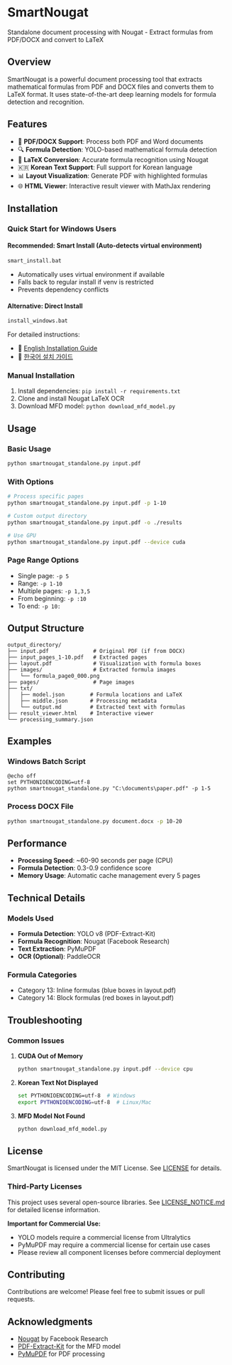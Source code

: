 # SmartNougat

Standalone document processing with Nougat - Extract formulas from PDF/DOCX and convert to LaTeX

## Overview

SmartNougat is a powerful document processing tool that extracts mathematical formulas from PDF and DOCX files and converts them to LaTeX format. It uses state-of-the-art deep learning models for formula detection and recognition.

## Features

- 📄 **PDF/DOCX Support**: Process both PDF and Word documents
- 🔍 **Formula Detection**: YOLO-based mathematical formula detection
- 🧮 **LaTeX Conversion**: Accurate formula recognition using Nougat
- 🇰🇷 **Korean Text Support**: Full support for Korean language
- 📊 **Layout Visualization**: Generate PDF with highlighted formulas
- 🌐 **HTML Viewer**: Interactive result viewer with MathJax rendering

## Installation

### Quick Start for Windows Users

#### Recommended: Smart Install (Auto-detects virtual environment)
```cmd
smart_install.bat
```
- Automatically uses virtual environment if available
- Falls back to regular install if venv is restricted
- Prevents dependency conflicts

#### Alternative: Direct Install
```cmd
install_windows.bat
```

For detailed instructions:
- 📖 [English Installation Guide](INSTALL_GUIDE.md)
- 📖 [한국어 설치 가이드](INSTALL_GUIDE_KR.md)

### Manual Installation
1. Install dependencies: `pip install -r requirements.txt`
2. Clone and install Nougat LaTeX OCR
3. Download MFD model: `python download_mfd_model.py`

## Usage

### Basic Usage
```bash
python smartnougat_standalone.py input.pdf
```

### With Options
```bash
# Process specific pages
python smartnougat_standalone.py input.pdf -p 1-10

# Custom output directory
python smartnougat_standalone.py input.pdf -o ./results

# Use GPU
python smartnougat_standalone.py input.pdf --device cuda
```

### Page Range Options
- Single page: `-p 5`
- Range: `-p 1-10`
- Multiple pages: `-p 1,3,5`
- From beginning: `-p :10`
- To end: `-p 10:`

## Output Structure

```
output_directory/
├── input.pdf              # Original PDF (if from DOCX)
├── input_pages_1-10.pdf   # Extracted pages
├── layout.pdf             # Visualization with formula boxes
├── images/                # Extracted formula images
│   └── formula_page0_000.png
├── pages/                 # Page images
├── txt/
│   ├── model.json        # Formula locations and LaTeX
│   ├── middle.json       # Processing metadata
│   └── output.md         # Extracted text with formulas
├── result_viewer.html    # Interactive viewer
└── processing_summary.json
```

## Examples

### Windows Batch Script
```batch
@echo off
set PYTHONIOENCODING=utf-8
python smartnougat_standalone.py "C:\documents\paper.pdf" -p 1-5
```

### Process DOCX File
```bash
python smartnougat_standalone.py document.docx -p 10-20
```

## Performance

- **Processing Speed**: ~60-90 seconds per page (CPU)
- **Formula Detection**: 0.3-0.9 confidence score
- **Memory Usage**: Automatic cache management every 5 pages

## Technical Details

### Models Used
- **Formula Detection**: YOLO v8 (PDF-Extract-Kit)
- **Formula Recognition**: Nougat (Facebook Research)
- **Text Extraction**: PyMuPDF
- **OCR (Optional)**: PaddleOCR

### Formula Categories
- Category 13: Inline formulas (blue boxes in layout.pdf)
- Category 14: Block formulas (red boxes in layout.pdf)

## Troubleshooting

### Common Issues

1. **CUDA Out of Memory**
   ```bash
   python smartnougat_standalone.py input.pdf --device cpu
   ```

2. **Korean Text Not Displayed**
   ```bash
   set PYTHONIOENCODING=utf-8  # Windows
   export PYTHONIOENCODING=utf-8  # Linux/Mac
   ```

3. **MFD Model Not Found**
   ```bash
   python download_mfd_model.py
   ```

## License

SmartNougat is licensed under the MIT License. See [LICENSE](LICENSE) for details.

### Third-Party Licenses
This project uses several open-source libraries. See [LICENSE_NOTICE.md](LICENSE_NOTICE.md) for detailed license information.

**Important for Commercial Use:**
- YOLO models require a commercial license from Ultralytics
- PyMuPDF may require a commercial license for certain use cases
- Please review all component licenses before commercial deployment

## Contributing

Contributions are welcome! Please feel free to submit issues or pull requests.

## Acknowledgments

- [Nougat](https://github.com/facebookresearch/nougat) by Facebook Research
- [PDF-Extract-Kit](https://github.com/opendatalab/PDF-Extract-Kit) for the MFD model
- [PyMuPDF](https://pymupdf.readthedocs.io/) for PDF processing